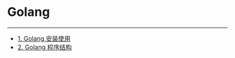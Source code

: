 # Golang

---

- [1. Golang 安装使用](./1-Golang安装使用/README.md)
- [2. Golang 程序结构](./2-Golang程序结构/README.md)
